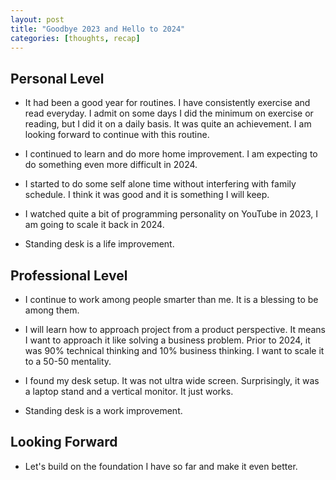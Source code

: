 ```yaml
---
layout: post
title: "Goodbye 2023 and Hello to 2024"
categories: [thoughts, recap]
---
```


## Personal Level

- It had been a good year for routines. I have consistently exercise and read everyday. I admit on some days I did the minimum on exercise or reading, but I did it on a daily basis. It was quite an achievement. I am looking forward to continue with this routine. 

- I continued to learn and do more home improvement. I am expecting to do something even more difficult in 2024. 

- I started to do some self alone time without interfering with family schedule. I think it was good and it is something I will keep. 

- I watched quite a bit of programming personality on YouTube in 2023, I am going to scale it back in 2024. 

- Standing desk is a life improvement. 

## Professional Level

- I continue to work among people smarter than me. It is a blessing to be among them. 

- I will learn how to approach project from a product perspective. It means I want to approach it like solving a business problem. Prior to 2024, it was 90% technical thinking and 10% business thinking. I want to scale it to a 50-50 mentality. 

- I found my desk setup. It was not ultra wide screen. Surprisingly, it was a laptop stand and a vertical monitor. It just works. 

- Standing desk is a work improvement. 

## Looking Forward

- Let's build on the foundation I have so far and make it even better. 